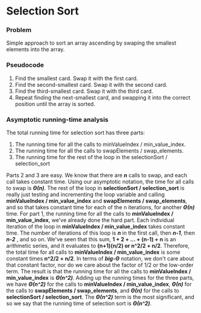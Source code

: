 # Selection Sort

### Problem
Simple approach to sort an array ascending by swaping the smallest elements
into the array.

### Pseudocode

1. Find the smallest card. Swap it with the first card.
2. Find the second-smallest card. Swap it with the second card.
3. Find the third-smallest card. Swap it with the third card.
4. Repeat finding the next-smallest card, and swapping it into the
correct position until the array is sorted.

### Asymptotic running-time analysis
The total running time for selection sort has three parts:
1. The running time for all the calls to minValueIndex / min_value_index.
2. The running time for all the calls to swapElements / swap_elements.
3. The running time for the rest of the loop in the selectionSort / selection_sort

Parts 2 and 3 are easy. We know that there are **_n_** calls to swap, and each
call takes constant time. Using our asymptotic notation, the time for all calls
to swap is **_Θ(n)_**. The rest of the loop in **selectionSort / selection_sort**
is really just testing and incrementing the loop variable and calling
**minValueIndex / min_value_index** and **swapElements / swap_elements**, and
so that takes constant time for each of the n iterations, for another **_Θ(n)_**
time.
For part 1, the running time for all the calls to **minValueIndex / min_value_index**,
we've already done the hard part. Each individual iteration of the loop in
**minValueIndex / min_value_index** takes constant time. The number of
iterations of this loop is **_n_** in the first call, then **_n-1_**, then
**_n-2_** , and so on. We've seen that this sum, **1 + 2 + ... + (n-1) + n** is
an arithmetic series, and it evaluates to **(n+1)(n/2) or n^2/2 + n/2**.
Therefore, the total time for all calls to **minValueIndex / min_value_index**
is some constant times **n^2/2 + n/2**.
In terms of **_big-Θ_** notation, we don't care about that constant factor, nor
 do we care about the factor of 1/2 or the low-order term. The result is that
 the running time for all the calls to **minValueIndex / min_value_index** is
 **_Θ(n^2)_**.
Adding up the running times for the three parts, we have **_Θ(n^2)_** for the
calls to **minValueIndex / min_value_index**, **_Θ(n)_** for the calls to
**swapElements / swap_elements**, and **_Θ(n)_** for the calls to
 **selectionSort / selection_sort**. The **_Θ(n^2)_** term is the most
 significant, and so we say that the running time of selection sort
 is **_Θ(n^2)_**.
